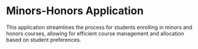 # Minors-Honors Application

This application streamlines the process for students enrolling in minors and honors courses, allowing for efficient course management and allocation based on student preferences.
